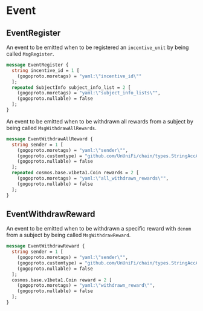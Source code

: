 # Event

## EventRegister

An event to be emitted when to be registered an `incentive_unit` by being called `MsgRegister`.

```proto
message EventRegister {
  string incentive_id = 1 [
    (gogoproto.moretags) = "yaml:\"incentive_id\""
  ];
  repeated SubjectInfo subject_info_list = 2 [
    (gogoproto.moretags) = "yaml:\"subject_info_lists\"",
    (gogoproto.nullable) = false
  ];
}
```

An event to be emitted when to be withdrawn all rewards from a subject by being called `MsgWithdrawAllRewards`.

```proto
message EventWithdrawAllReward {
  string sender = 1 [
    (gogoproto.moretags) = "yaml:\"sender\"",
    (gogoproto.customtype) = "github.com/UnUniFi/chain/types.StringAccAddress",
    (gogoproto.nullable) = false
  ];
  repeated cosmos.base.v1beta1.Coin rewards = 2 [
    (gogoproto.moretags) = "yaml:\"all_withdrawn_rewards\"",
    (gogoproto.nullable) = false
  ];
}
```

## EventWithdrawReward

An event to be emitted when to be withdrawn a specific reward with `denom` from a subject by being called `MsgWithdrawReward`.


```proto
message EventWithdrawReward {
  string sender = 1 [
    (gogoproto.moretags) = "yaml:\"sender\"",
    (gogoproto.customtype) = "github.com/UnUniFi/chain/types.StringAccAddress",
    (gogoproto.nullable) = false
  ];
  cosmos.base.v1beta1.Coin reward = 2 [
    (gogoproto.moretags) = "yaml:\"withdrawn_reward\"",
    (gogoproto.nullable) = false
  ];
}
```
